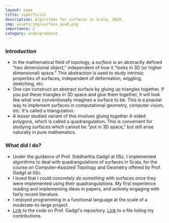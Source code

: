 ```yaml
---
layout: page
title: superficial
description: Algorithms for surfaces in Scala, 2020.
img: assets/img/surface_quad.png
importance: 2
category: undergraduate
---
```


### Introduction
* In the mathematical field of topology, a _surface_ is an abstractly defined "two dimensional object," independent of how it "looks in 3D (or higher dimensional) space." This abstraction is used to study intrinsic properties of surfaces, independent of deformation, wiggling, stretching, etc.
* One can construct an abstract surface by gluing up triangles together. If you put these triangles in 3D space and glue them together, it will look like what one conventionally imagines a surface to be. This is a popular way to implement surfaces in computational geometry, computer vision, etc. It's called a triangulation.
* A lesser studied variant of this involves gluing together 4-sided polygons, which is called a quadrangulation. This is convenient for studying surfaces which cannot be "put in 3D space," but still arise naturally in pure mathematics.

### What did I do?
* Under the guidance of Prof. Siddhartha Gadgil at IISc, I implemented algorithms to deal with quadrangulations of surfaces in Scala, for the course on Computer-Assisted Topology and Geometry offered by Prof. Gadgil at IISc.
* I loved that I could concretely _do something_ with surfaces once they were implemented using their quadrangulations. My first experience reading and implementing ideas in papers, and actively engaging with fairly recent literature.
* I enjoyed programming in a functional language at the scale of a moderate-to-large project.
* [Link](https://github.com/siddhartha-gadgil/Superficial) to the code on Prof. Gadgil's repository. [Link](https://github.com/siddhartha-gadgil/Superficial/blob/master/contributions/ChinmayaKausik.md) to a file listing my contributions.
